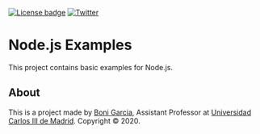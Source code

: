 [![License badge](https://img.shields.io/badge/license-Apache2-green.svg)](http://www.apache.org/licenses/LICENSE-2.0)
[![Twitter](https://img.shields.io/badge/follow-@boni_gg-green.svg)](https://twitter.com/boni_gg)

# Node.js Examples

This project contains basic examples for Node.js.

## About

This is a project made by [Boni Garcia], Assistant Professor at [Universidad Carlos III de Madrid]. Copyright &copy; 2020.

[Universidad Carlos III de Madrid]: https://www.it.uc3m.es/bogarcia/index.html
[Boni Garcia]: http://bonigarcia.github.io/
